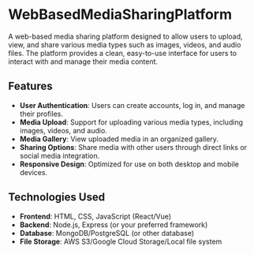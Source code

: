 # WebBasedMediaSharingPlatform

A web-based media sharing platform designed to allow users to upload, view, and share various media types such as images, videos, and audio files. The platform provides a clean, easy-to-use interface for users to interact with and manage their media content.

## Features

- **User Authentication**: Users can create accounts, log in, and manage their profiles.
- **Media Upload**: Support for uploading various media types, including images, videos, and audio.
- **Media Gallery**: View uploaded media in an organized gallery.
- **Sharing Options**: Share media with other users through direct links or social media integration.
- **Responsive Design**: Optimized for use on both desktop and mobile devices.

## Technologies Used

- **Frontend**: HTML, CSS, JavaScript (React/Vue)
- **Backend**: Node.js, Express (or your preferred framework)
- **Database**: MongoDB/PostgreSQL (or other database)
- **File Storage**: AWS S3/Google Cloud Storage/Local file system
